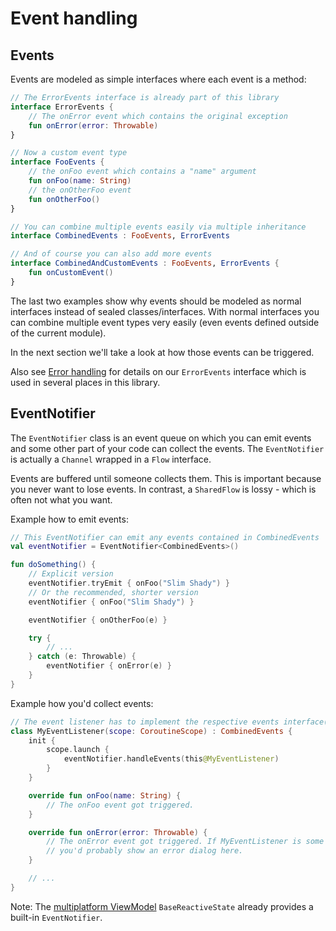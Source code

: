 # Event handling

## Events

Events are modeled as simple interfaces where each event is a method:

```kotlin
// The ErrorEvents interface is already part of this library
interface ErrorEvents {
    // The onError event which contains the original exception
    fun onError(error: Throwable)
}

// Now a custom event type
interface FooEvents {
    // the onFoo event which contains a "name" argument
    fun onFoo(name: String)
    // the onOtherFoo event
    fun onOtherFoo()
}

// You can combine multiple events easily via multiple inheritance
interface CombinedEvents : FooEvents, ErrorEvents

// And of course you can also add more events
interface CombinedAndCustomEvents : FooEvents, ErrorEvents {
    fun onCustomEvent()
}
```

The last two examples show why events should be modeled as normal interfaces instead of sealed classes/interfaces.
With normal interfaces you can combine multiple event types very easily (even events defined outside of the current module).

In the next section we'll take a look at how those events can be triggered.

Also see [Error handling](error-handling.md) for details on our `ErrorEvents` interface which is used in several places in this library.

## EventNotifier

The `EventNotifier` class is an event queue on which you can emit events and some other part of your code can collect the events.
The `EventNotifier` is actually a `Channel` wrapped in a `Flow` interface.

Events are buffered until someone collects them.
This is important because you never want to lose events.
In contrast, a `SharedFlow` is lossy - which is often not what you want.

Example how to emit events:

```kotlin
// This EventNotifier can emit any events contained in CombinedEvents
val eventNotifier = EventNotifier<CombinedEvents>()

fun doSomething() {
    // Explicit version
    eventNotifier.tryEmit { onFoo("Slim Shady") }
    // Or the recommended, shorter version
    eventNotifier { onFoo("Slim Shady") }

    eventNotifier { onOtherFoo(e) }

    try {
        // ...
    } catch (e: Throwable) {
        eventNotifier { onError(e) }
    }
}
```

Example how you'd collect events:

```kotlin
// The event listener has to implement the respective events interface(s)
class MyEventListener(scope: CoroutineScope) : CombinedEvents {
    init {
        scope.launch {
            eventNotifier.handleEvents(this@MyEventListener)
        }
    }

    override fun onFoo(name: String) {
        // The onFoo event got triggered.
    }

    override fun onError(error: Throwable) {
        // The onError event got triggered. If MyEventListener is some UI screen
        // you'd probably show an error dialog here.
    }

    // ...
}
```

Note: The [multiplatform ViewModel](multiplatform-viewmodels.md) `BaseReactiveState` already provides a built-in `EventNotifier`.
